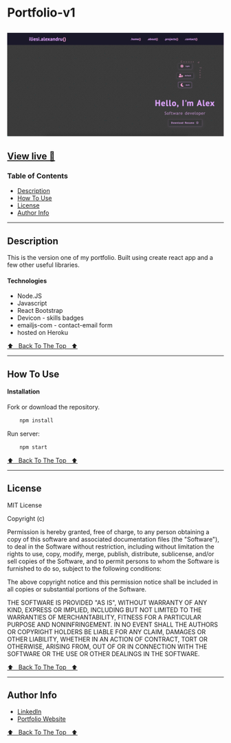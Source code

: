 # Portfolio-v1

![Project Image](https://github.com/alex4tm/portfolio-v1/blob/master/src/images/portfolio-landing.jpg)
---
<a href="https://www.iliesialexandru.com/">View live 🚀</a>
---

### Table of Contents

- [Description](#description)
- [How To Use](#how-to-use)
- [License](#license)
- [Author Info](#author-info)

---

## Description

This is the version one of my portfolio. Built using create react app and a few other useful libraries.

#### Technologies

- Node.JS
- Javascript
- React Bootstrap
- Devicon - skills badges
- emailjs-com - contact-email form
- hosted on Heroku


[⬆ &nbsp; Back To The Top &nbsp; ⬆ ](#portfolio-v1)

---

## How To Use

#### Installation

Fork or download the repository.

```html
    npm install
```

Run server:
```html
    npm start
```

[⬆ &nbsp; Back To The Top &nbsp; ⬆ ](#portfolio-v1)

---


## License

MIT License

Copyright (c)

Permission is hereby granted, free of charge, to any person obtaining a copy
of this software and associated documentation files (the "Software"), to deal
in the Software without restriction, including without limitation the rights
to use, copy, modify, merge, publish, distribute, sublicense, and/or sell
copies of the Software, and to permit persons to whom the Software is
furnished to do so, subject to the following conditions:

The above copyright notice and this permission notice shall be included in all
copies or substantial portions of the Software.

THE SOFTWARE IS PROVIDED "AS IS", WITHOUT WARRANTY OF ANY KIND, EXPRESS OR
IMPLIED, INCLUDING BUT NOT LIMITED TO THE WARRANTIES OF MERCHANTABILITY,
FITNESS FOR A PARTICULAR PURPOSE AND NONINFRINGEMENT. IN NO EVENT SHALL THE
AUTHORS OR COPYRIGHT HOLDERS BE LIABLE FOR ANY CLAIM, DAMAGES OR OTHER
LIABILITY, WHETHER IN AN ACTION OF CONTRACT, TORT OR OTHERWISE, ARISING FROM,
OUT OF OR IN CONNECTION WITH THE SOFTWARE OR THE USE OR OTHER DEALINGS IN THE
SOFTWARE.

[⬆ &nbsp; Back To The Top &nbsp; ⬆ ](#portfolio-v1)

---

## Author Info

- [LinkedIn](https://www.linkedin.com/in/iliesi-alexandru/)
- [Portfolio Website](https://iliesialexandru.com)

[⬆ &nbsp; Back To The Top &nbsp; ⬆ ](#portfolio-v1)
